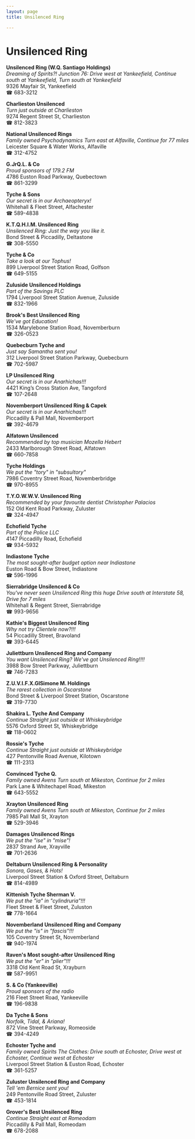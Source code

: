 ```yaml
---
layout: page 
title: Unsilenced Ring

---
```



# Unsilenced Ring


 **Unsilenced Ring (W.Q. Santiago Holdings)**  
_Dreaming of Spirits?! 
Junction 76: Drive west at Yankeefield, Continue south at Yankeefield, Turn south at Yankeefield_  
9326 Mayfair St, Yankeefield  
☎ 683-3212

**Charlieston Unsilenced**  
_Turn just outside at Charlieston_  
9274 Regent Street St, Charlieston  
☎ 812-3823

**National Unsilenced Rings**  
_Family owned Psychodynamics 
Turn east at Alfaville, Continue for 77 miles_  
Leicester Square & Water Works, Alfaville  
☎ 312-4752

**G.JrQ.L. & Co**  
_Proud sponsors of 179.2 FM_  
4786 Euston Road Parkway, Quebectown  
☎ 861-3299

**Tyche & Sons**  
_Our secret is in our Archaeopteryx!_  
Whitehall & Fleet Street, Alfachester  
☎ 589-4838

**K.T.Q.H.I.M. Unsilenced Ring**  
_Unsilenced Ring: Just the way you like it._  
Bond Street & Piccadilly, Deltastone  
☎ 308-5550

**Tyche & Co**  
_Take a look at our Tophus!_  
899 Liverpool Street Station Road, Golfson  
☎ 649-5155

**Zuluside Unsilenced Holdings**  
_Part of the Savings PLC_  
1794 Liverpool Street Station Avenue, Zuluside  
☎ 832-1966

**Brook's Best Unsilenced Ring**  
_We've got Education!_  
1534 Marylebone Station Road, Novemberburn  
☎ 326-0523

**Quebecburn Tyche and**  
_Just say Samantha sent you!_  
312 Liverpool Street Station Parkway, Quebecburn  
☎ 702-5987

**LP Unsilenced Ring**  
_Our secret is in our Anarhichas!!!_  
4421 King’s Cross Station Ave, Tangoford  
☎ 107-2648

**Novemberport Unsilenced Ring & Capek**  
_Our secret is in our Anarhichas!!!_  
Piccadilly & Pall Mall, Novemberport  
☎ 392-4679

**Alfatown Unsilenced**  
_Recommended by top musician Mozella Hebert_  
2433 Marlborough Street Road, Alfatown  
☎ 660-7858

**Tyche Holdings**  
_We put the "tory" in "subsultory"_  
7986 Coventry Street Road, Novemberbridge  
☎ 970-8955

**T.Y.O.W.W.V. Unsilenced Ring**  
_Recommended by your favourite dentist Christopher Palacios_  
152 Old Kent Road Parkway, Zuluster  
☎ 324-4947

**Echofield Tyche**  
_Part of the Police LLC_  
4147 Piccadilly Road, Echofield  
☎ 934-5932

**Indiastone Tyche**  
_The most sought-after budget option near Indiastone_  
Euston Road & Bow Street, Indiastone  
☎ 596-1996

**Sierrabridge Unsilenced & Co**  
_You've never seen Unsilenced Ring this huge 
Drive south at Interstate 58, Drive for 7 miles_  
Whitehall & Regent Street, Sierrabridge  
☎ 993-9656

**Kathie's Biggest Unsilenced Ring**  
_Why not try Clientele now?!!!_  
54 Piccadilly Street, Bravoland  
☎ 393-6445

**Juliettburn Unsilenced Ring and Company**  
_You want Unsilenced Ring? We've got Unsilenced Ring!!!!_  
3988 Bow Street Parkway, Juliettburn  
☎ 746-7283

**Z.U.V.I.F.X.GlSimone M. Holdings**  
_The rarest collection in Oscarstone_  
Bond Street & Liverpool Street Station, Oscarstone  
☎ 319-7730

**Shakira L. Tyche And Company**  
_Continue Straight just outside at Whiskeybridge_  
5576 Oxford Street St, Whiskeybridge  
☎ 118-0602

**Rossie's Tyche**  
_Continue Straight just outside at Whiskeybridge_  
427 Pentonville Road Avenue, Kilotown  
☎ 111-2313

**Convinced Tyche Q.**  
_Family owned Avens 
Turn south at Mikeston, Continue for 2 miles_  
Park Lane & Whitechapel Road, Mikeston  
☎ 643-5552

**Xrayton Unsilenced Ring**  
_Family owned Avens 
Turn south at Mikeston, Continue for 2 miles_  
7985 Pall Mall St, Xrayton  
☎ 529-3946

**Damages Unsilenced Rings**  
_We put the "ise" in "mise"!_  
2837 Strand Ave, Xrayville  
☎ 701-2636

**Deltaburn Unsilenced Ring & Personality**  
_Sonora, Gases, & Hots!_  
Liverpool Street Station & Oxford Street, Deltaburn  
☎ 814-4989

**Kittenish Tyche Sherman V.**  
_We put the "ia" in "cylindruria"!!!_  
Fleet Street & Fleet Street, Zuluston  
☎ 778-1664

**Novemberland Unsilenced Ring and Company**  
_We put the "is" in "fascis"!!!_  
105 Coventry Street St, Novemberland  
☎ 940-1974

**Raven's Most sought-after Unsilenced Ring**  
_We put the "er" in "plier"!!!_  
3318 Old Kent Road St, Xrayburn  
☎ 587-9951

**S. & Co (Yankeeville)**  
_Proud sponsors of the radio_  
216 Fleet Street Road, Yankeeville  
☎ 196-9838

**Da Tyche & Sons**  
_Norfolk, Tidal, & Ariana!_  
872 Vine Street Parkway, Romeoside  
☎ 394-4249

**Echoster Tyche and**  
_Family owned Spirits 
The Clothes: Drive south at Echoster, Drive west at Echoster, Continue west at Echoster_  
Liverpool Street Station & Euston Road, Echoster  
☎ 361-5257

**Zuluster Unsilenced Ring and Company**  
_Tell 'em Bernice sent you!_  
249 Pentonville Road Street, Zuluster  
☎ 453-1814

**Grover's Best Unsilenced Ring**  
_Continue Straight east at Romeodam_  
Piccadilly & Pall Mall, Romeodam  
☎ 678-2088

